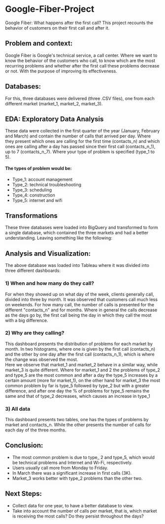 # Google-Fiber-Project
Google Fiber: What happens after the first call?
This project recounts the behavior of customers on their first call and after it.

## Problem and context:
Google Fiber is Google's technical service, a call center. Where we want to know the behavior of the customers who call, to know which are the most recurring problems and whether after the first call these problems decrease or not. With the purpose of improving its effectiveness.

## Databases:
For this, three databases were delivered (three .CSV files), one from each different market (market_1, market_2, market_3).

## EDA: Exploratory Data Analysis
These data were collected in the first quarter of the year (January, February and March) and contain the number of calls that arrived per day. Where they present which ones are calling for the first time (contacts_n) and which ones are calling after a day has passed since their first call (contacts_n_1), up to 7 (contacts_n_7). Where your type of problem is specified (type_1 to 5).
#### The types of problem would be:
- Type_1: account management
- Type_2: technical troubleshooting
- Type_3: scheduling
- Type_4: construction
- Type_5: internet and wifi

## Transformations
These three databases were loaded into BigQuery and transformed to form a single database, which contained the three markets and had a better understanding. Leaving something like the following:

## Analysis and Visualization:
The above database was loaded into Tableau where it was divided into three different dashboards:
### 1) When and how many do they call?
For when they showed up on what day of the week, clients generally call, divided into three by month. It was observed that customers call much less on weekends.
For how many call, the number of calls is presented for the different "contacts_n" and for months. Where in general the calls decrease as the days go by, the first call being the day in which they call the most with a big difference.

### 2) Why are they calling?
This dashboard presents the distribution of problems for each market by month. In two histograms, where one is given by the first call (contacts_n) and the other by one day after the first call (contacts_n_1), which is where the change was observed the most.  
Here we observe that market_1 and market_2 behave in a similar way, while market_3 is quite different. Where for market_1 and 2 the problems of type_2 and type_5 are the most common and after a day the type_5 increases by a certain amount (more for market_1), on the other hand for market_3 the most common problem by far is type_5 followed by type_2 but with a greater difference, and after one day the % of problems for type_5 remains the same and that of type_2 decreases, which causes an increase in type_1

### 3) All data
This dashboard presents two tables, one has the types of problems by market and contacts_n. While the other presents the number of calls for each day of the three months.

## Conclusion:
- The most common problem is due to type_ 2 and type_5, which would be technical problems and Internet and Wi-Fi, respectively.
- Users usually call more from Monday to Friday.
- In March there was a significant increase in first calls (3K).
- Market_3 works better with type_2 problems than the other two.

## Next Steps:
- Collect data for one year, to have a better database to view.
- Take into account the number of calls per market, that is, which market is receiving the most calls? Do they persist throughout the days?
